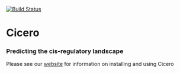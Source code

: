  [![Build Status](https://travis-ci.com/cole-trapnell-lab/cicero.svg?token=sDgL2wnrEzbq5j3zzp1U&branch=master)](https://travis-ci.com/cole-trapnell-lab/cicero)

# Cicero
### Predicting the cis-regulatory landscape

Please see our [website](http://cole-trapnell-lab.github.io/cicero-release/) for information on installing and using Cicero
